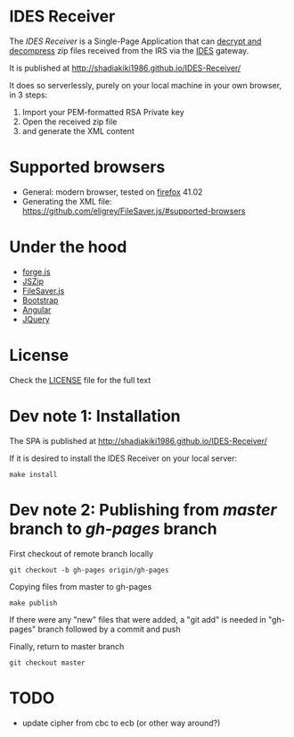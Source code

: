 # IDES Receiver
The _IDES Receiver_ is a Single-Page Application that can [decrypt and decompress](https://www.irs.gov/Businesses/Corporations/FATCA-IDES-Technical-FAQs#EncryptionE1) zip files received from the IRS via the [IDES](https://www.irs.gov/Businesses/Corporations/International-Data-Exchange-Service) gateway.

It is published at http://shadiakiki1986.github.io/IDES-Receiver/

It does so serverlessly, purely on your local machine in your own browser, in 3 steps:
1. Import your PEM-formatted RSA Private key
2. Open the received zip file
3. and generate the XML content


# Supported browsers
* General: modern browser, tested on [firefox](https://www.mozilla.org/en-US/firefox/new/) 41.02
* Generating the XML file: https://github.com/eligrey/FileSaver.js/#supported-browsers

# Under the hood
* [forge.js](https://github.com/digitalbazaar/forge)
* [JSZip](https://stuk.github.io/jszip/)
* [FileSaver.js](https://github.com/eligrey/FileSaver.js/)
* [Bootstrap](http://getbootstrap.com/)
* [Angular](https://angularjs.org/)
* [JQuery](http://jquery.com/)

# License
Check the [LICENSE](LICENSE) file for the full text

# Dev note 1: Installation
The SPA is published at http://shadiakiki1986.github.io/IDES-Receiver/

If it is desired to install the IDES Receiver on your local server:

    make install

# Dev note 2: Publishing from _master_ branch to _gh-pages_ branch

First checkout of remote branch locally

    git checkout -b gh-pages origin/gh-pages

Copying files from master to gh-pages

    make publish

If there were any "new" files that were added, a "git add" is needed in "gh-pages" branch followed by a commit and push

Finally, return to master branch

    git checkout master

# TODO
* update cipher from cbc to ecb (or other way around?)
